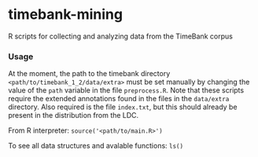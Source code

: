 # timebank-mining
R scripts for collecting and analyzing data from the TimeBank corpus

### Usage ###
At the moment, the path to the timebank directory `<path/to/timebank_1_2/data/extra>` must be set manually by changing the value of the `path` variable in the file `preprocess.R`.  Note that these scripts require the extended annotations found in the files in the `data/extra` directory.  Also required is the file `index.txt`, but this should already be present in the distribution from the LDC.

From R interpreter:
`source('<path/to/main.R>')`

To see all data structures and avalable functions:
`ls()`


